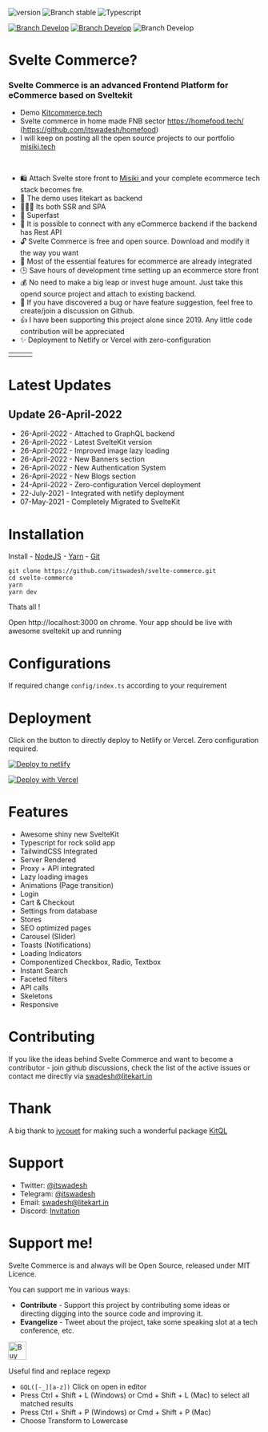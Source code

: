<a href="https://misiki.io/">
<img src="https://repository-images.githubusercontent.com/213575283/f577b8bd-8edb-41ba-bfe5-36e65072e1f2" alt/>
</a>

![version](https://img.shields.io/badge/node-v16.x-blue.svg)
![Branch stable](https://img.shields.io/badge/stable%20branch-master-blue.svg)
![Typescript](https://img.shields.io/badge/TS-Typescript-blue)
<br />

<!-- <a href="https://codenx.slack.com" target="blank">![Branch Develop](https://img.shields.io/badge/community%20chat-slack-FF1493.svg?style=for-the-badge&logo=Slack&logoColor=white)</a> -->

<a href="https://join.skype.com/invite/aBegFXZGdaPh" target="blank">![Branch Develop](https://img.shields.io/badge/Skype%20Message-%252300AFF0.svg?style=for-the-badge&logo=Skype&logoColor=white)</a>
<a href="https://t.me/itswadesh" target="blank">![Branch Develop](https://img.shields.io/badge/Telegram%20Message-%2300AFF0.svg?style=for-the-badge&logo=Telegram&logoColor=white)</a>
![Branch Develop](https://res.cloudinary.com/itswadesh/image/upload/v1656864555/open-to-work.svg)

# Svelte Commerce?

### Svelte Commerce is an advanced Frontend Platform for eCommerce based on Sveltekit

- Demo <a href="https://kitcommerce.tech/" target="blank">Kitcommerce.tech</a>
- Svelte commerce in home made FNB sector https://homefood.tech/ (https://github.com/itswadesh/homefood)
- I will keep on posting all the open source projects to our portfolio <a href="https://misiki.tech/" target="blank">misiki.tech</a>
<br/>

- 🛍️ Attach Svelte store front to <a href="https://misiki.io/"> Misiki </a> and your complete ecommerce tech stack becomes fre.
- 👥 The demo uses litekart as backend
- 👨🏻‍💻 Its both SSR and SPA
- 🚀 Superfast
- 🔗 It is possible to connect with any eCommerce backend if the backend has Rest API
- 🔓 Svelte Commerce is free and open source. Download and modify it the way you want
- 🛒 Most of the essential features for ecommerce are already integrated
- 🕒 Save hours of development time setting up an ecommerce store front
- 💰 No need to make a big leap or invest huge amount. Just take this opend source project and attach to existing backend.
- 🐛 If you have discovered a bug or have feature suggestion, feel free to create/join a discussion on Github.
- 👍 I have been supporting this project alone since 2019. Any little code contribution will be appreciated
- ✨ Deployment to Netlify or Vercel with zero-configuration

|                                                                                                                                           |                                                                                                                                             |                                                                                                                                           |
| :---------------------------------------------------------------------------------------------------------------------------------------- | :-----------------------------------------------------------------------------------------------------------------------------------------: | ----------------------------------------------------------------------------------------------------------------------------------------: |
| <img src="https://res.cloudinary.com/itswadesh/image/upload/c_scale,f_auto,w_250/v1627577152/sveltekit/svelte-commerce-home.png" alt=""/> | <img src="https://res.cloudinary.com/itswadesh/image/upload/c_scale,f_auto,w_250/v1627577152/sveltekit/svelte-commerce-detail.png" alt=""/> | <img src="https://res.cloudinary.com/itswadesh/image/upload/c_scale,f_auto,w_250/v1627577154/sveltekit/svelte-commerce-cart.png" alt=""/> |

# Latest Updates

## Update 26-April-2022

- 26-April-2022 - Attached to GraphQL backend
- 26-April-2022 - Latest SvelteKit version
- 26-April-2022 - Improved image lazy loading
- 26-April-2022 - New Banners section
- 26-April-2022 - New Authentication System
- 26-April-2022 - New Blogs section
- 24-April-2022 - Zero-configuration Vercel deployment
- 22-July-2021 - Integrated with netlify deployment
- 07-May-2021 - Completely Migrated to SvelteKit

# Installation

Install - [NodeJS](https://nodejs.org/en/) - [Yarn](https://yarnpkg.com/en/) - [Git](https://git-scm.com/)

```
git clone https://github.com/itswadesh/svelte-commerce.git
cd svelte-commerce
yarn
yarn dev
```

Thats all !

Open http://localhost:3000 on chrome. Your app should be live with awesome sveltekit up and running

# Configurations

If required change `config/index.ts` according to your requirement

# Deployment

Click on the button to directly deploy to Netlify or Vercel. Zero configuration required.

<a href="https://app.netlify.com/start/deploy?repository=https://github.com/itswadesh/svelte-commerce">
<img src="https://www.netlify.com/img/deploy/button.svg" alt="Deploy to netlify">
</a>

[![Deploy with Vercel](https://vercel.com/button)](https://vercel.com/new/clone?repository-url=https%3A%2F%2Fgithub.com%2Fitswadesh%2Fsvelte-commerce&demo-title=SvelteKit%20Commerce)

# Features

- Awesome shiny new SvelteKit
- Typescript for rock solid app
- TailwindCSS Integrated
- Server Rendered
- Proxy + API integrated
- Lazy loading images
- Animations (Page transition)
- Login
- Cart & Checkout
- Settings from database
- Stores
- SEO optimized pages
- Carousel (Slider)
- Toasts (Notifications)
- Loading Indicators
- Componentized Checkbox, Radio, Textbox
- Instant Search
- Faceted filters
- API calls
- Skeletons
- Responsive

# Contributing

If you like the ideas behind Svelte Commerce and want to become a contributor - join github discussions, check the list of the active issues or contact me directly via swadesh@litekart.in

# Thank

A big thank to <a target="_blank" href="https://twitter.com/jycouet">jycouet</a> for making such a wonderful package <a target="_blank" href="https://kitql.dev/">KitQL</a>

# Support
- Twitter: [@itswadesh](https://twitter.com/itswadesh)
- Telegram: [@itswadesh](https://t.me/itswadesh)
- Email: swadesh@litekart.in
- Discord: [Invitation](https://discord.gg/VbXyQmUR)

# Support me!

Svelte Commerce is and always will be Open Source, released under MIT Licence.

You can support me in various ways:

- <b>Contribute</b> - Support this project by contributing some ideas or directing digging into the source code and improving it.
- <b>Evangelize</b> - Tweet about the project, take some speaking slot at a tech conference, etc.

<a href='https://ko-fi.com/itswadesh' target='_blank'><img height='36' style='border:0px;height:36px;' src='https://cdn.ko-fi.com/cdn/kofi2.png?v=2' border='0' alt='Buy Me a Coffee' /></a>

Useful find and replace regexp

- `GQL([-_][a-z])` Click on open in editor
- Press Ctrl + Shift + L (Windows) or Cmd + Shift + L (Mac) to select all matched results
- Press Ctrl + Shift + P (Windows) or Cmd + Shift + P (Mac)
- Choose Transform to Lowercase